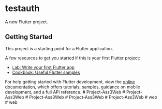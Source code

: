 # testauth

A new Flutter project.

## Getting Started

This project is a starting point for a Flutter application.

A few resources to get you started if this is your first Flutter project:

- [Lab: Write your first Flutter app](https://docs.flutter.dev/get-started/codelab)
- [Cookbook: Useful Flutter samples](https://docs.flutter.dev/cookbook)

For help getting started with Flutter development, view the
[online documentation](https://docs.flutter.dev/), which offers tutorials,
samples, guidance on mobile development, and a full API reference.
#   P r o j e c t - A s s 3 W e b  
 #   P r o j e c t - A s s 3 W e b  
 #   P r o j e c t - A s s 3 W e b  
 #   P r o j e c t - A s s 3 W e b  
 #   P r o j e c t - A s s 3 W e b  
 #   w e b  
 #   w e b  
 